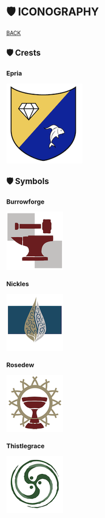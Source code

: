 # 🛡 ICONOGRAPHY

[BACK](../README.md)



## 🛡 Crests



<!---

### Ardad

-->
<!---

![Ardad](./ARDAD-SIGIL.png)

-->
<!---

### Artrouvia

-->
<!---

![Artrouvia](./ARTROUVIAN-COAT-OF-ARMS-ICON.png)

-->

### Epria
![Eprian](./EPRIAN-COAT-OF-ARMS-ICON.png)



## 🛡 Symbols


### Burrowforge


![Burrowforge](./BURROWFORGE-LOGO-ICON.png)


<!---

### Eraroth

-->
<!---

![Eraroth](./ERAROTH-LOGO-ICON.png)

-->
<!---

### Firmoon

-->
<!---

![Firmoon](./FIRMOON-LOGO-ICON.png)

-->
<!---

### Hardpride

-->
<!---

![Hardpride](./HARDPRIDE-LOGO-ICON.png)

-->
<!---

### Hogbottle

-->
<!---

![Hogbottle](./HOGBOTTLE-LOGO-ICON.png)

-->

### Nickles

![Nickles](./NICKLES-LOGO-ICON.png)


<!---

### Rindure

-->
<!---

![Rindure](./RINDURE-LOGO-ICON.png)

-->

### Rosedew


![Rosedew](./ROSEDEW-LOGO-ICON.png)


### Thistlegrace



![Thistlegrace](./THISTLEGRACE-LOGO-ICON.png)
